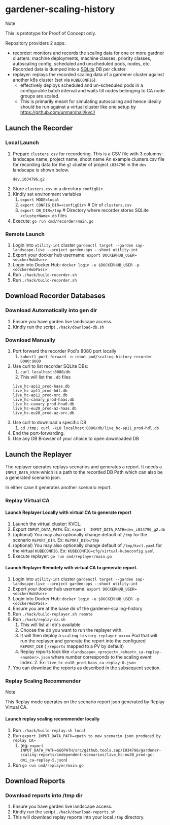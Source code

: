 # gardener-scaling-history

> [!NOTE]
>  This is prototype for Proof of Concept only.

Repository providers 2 apps:
- recorder: monitors and records the scaling data for one or more gardner clusters: machine deployments, machine classes, priority classes, autoscaling config, scheduled and unscheduled pods, nodes, etc. Recorded data is dumped into a [SQLite](https://sqlite.org/) DB per cluster.
- replayer: replays the recorded scaling data of a gardener cluster against another k8s cluster (set via `KUBECONFIG`).
  - effectively deploys scheduled and un-scheduled pods in a configurable batch interval and waits till nodes belonging to CA node groups are scaled.
  - This is primarily meant for simulating autoscaling  and hence ideally should be run against a virtual cluster like one setup by https://github.com/unmarshall/kvcl/

## Launch the Recorder

### Local Launch
1. Prepare `clusters.csv` for recordering. This is a CSV file with 3 columns: landscape name, project name, shoot name
    An example clusters.csv file for recording data for the `g2` cluster of project `i034796` in the `dev` landscape is shown below.
    ```clusters.csv
    dev,i034796,g2
    ```
1. Store `clusters.csv` in a directory `configDir`. 
1. Kindly set environment variables
   1. `export MODE=local` 
   1. `export CONFIG_DIR=<configDir>` # Dir of `clusters.csv`
   1. `export DB_DIR=/tmp` # Directory where recorder stores SQLite `<clusterName>.db` files
1. Execute: `go run cmd/recorder/main.go`
 
### Remote Launch
1. Login into `utility-int` cluster `gardenctl target --garden sap-landscape-live --project garden-ops --shoot utility-int`
1. Export your docker hub username: `export DOCKERHUB_USER=<dockerHubUser>`
1. Login into Docker Hub: `docker login -u $DOCKERHUB_USER -p <dockerHubPass>`
1. Run `./hack/build-recorder.sh`
1. Run `./hack/build-recorder.sh`

## Download Recorder Databases

### Download Automatically into gen dir

1. Ensure you have garden live landscape access.
1. Kindly run the script `./hack/download-db.sh`

### Download Manually
1. Port forward the recorder Pod's 8080 port locally 
   1. `kubectl port-forward -n robot pod/scaling-history-recorder 8080:8080`
2. Use curl to list recorder SQLite DBs: 
   1. `curl localhost:8080/db`
   1. This will list the `.db` files
   ```
   live_hc-ap11_prod-haas.db
   live_hc-ap11_prod-hdl.db
   live_hc-ap11_prod-orc.db
   live_hc-canary_prod-haas.db
   live_hc-canary_prod-hna0.db
   live_hc-eu20_prod-az-haas.db
   live_hc-eu20_prod-az-orc.db
   ```
1. Use curl to download a specific DB 
   1.  `cd /tmp; curl -kLO localhost:8080/db/live_hc-ap11_prod-hdl.db`
1. End the port-forwarding.
1. Use any DB Browser of your choice to open downloaded DB
   
   

## Launch the Replayer

The replayer operates replays scenarios and generates a report. It needs a `INPUT_DATA_PATH` which is a path
to the recorded DB Path which can also be a generated scenario json.

In either case it generates another scenario report.

### Replay Virtual CA

#### Launch Replayer Locally with virtual CA to generate report

1. Launch the virtual cluster: KVCL. 
1. Export `INPUT_DATA_PATH`. Ex: `export  INPUT_DATA_PATH=dev_i034796_g2.db`
1. (optional) You may also optionally change default of `/tmp` for the scenario `REPORT_DIR`. Ex: `REPORT_DIR=/tmp`
1. (optional) You may also optionally change default of `/tmp/kvcl.yaml` for the virtual `KUBECONFIG`. Ex: `KUBECONFIG=cfg/virtual-kubeconfig.yaml`
1. Execute replayer:  `go run cmd/replayer/main.go`

#### Launch Replayer Remotely with virtual CA to generate report.

1. Login into `utility-int` cluster `gardenctl target --garden sap-landscape-live --project garden-ops --shoot utility-int`
1. Export your docker hub username: `export DOCKERHUB_USER=<dockerHubUser>`
1. Login into Docker Hub: `docker login -u $DOCKERHUB_USER -p <dockerHubPass>`
1. Ensure you are at the base dir of the gardener-scaling-history
1. Run `./hack/build-replayer.sh remote`
1. Run `./hack/replay-ca.sh`
   1. This will list all db's available
   1. Choose the db you want to run the replayer with.
   1. It will then deploy a `scaling-history-replayer-xxxxx` Pod that will run the replayer and generate the report into the configured `REPORT_DIR` ( `/reports` mapped to a PV by default)
   1. Replay reports look like `<landscape>_<project>_<shoot>_ca-replay-<number>.json` where number corresponds to the scaling event index.
      2. Ex: `live_hc-eu10_prod-haas_ca-replay-0.json`
1. You can download the reports as described in the subsequent section.


### Replay Scaling Recommender

> [!NOTE]
>  This Replay mode operates on the scenario report json generated by Replay Virtual CA.

#### Launch replay scaling recommender locally
1. Run `./hack/build-replay.sh local`
2. Run `export INPUT_DATA_PATH=<path to new scenario json produced by replay CA>`
   1. (eg: `export INPUT_DATA_PATH=$GOPATH/src/github.tools.sap/I034796/gardener-scaling-reports/independent-scenarios/live_hc-eu30_prod-gc-dmi_ca-replay-5.json`)
3. Run `go run cmd/replayer/main.go`

## Download Reports

### Download reports into /tmp dir

1. Ensure you have garden live landscape access.
1. Kindly run the script `./hack/download-reports.sh`
1. This will download replay reports into your local `/tmp` directory.
 
